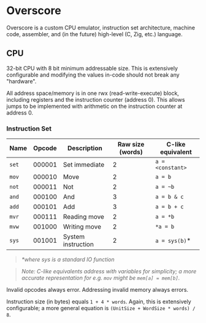 # Overscore

Overscore is a custom CPU emulator, instruction set architecture, machine code,
assembler, and (in the future) high-level (C, Zig, etc.) language.

## CPU

32-bit CPU with 8 bit minimum addressable size. This is extensively configurable
and modifying the values in-code should not break any "hardware".

All address space/memory is in one rwx (read-write-execute) block, including
registers and the instruction counter (address 0). This allows jumps to be
implemented with arithmetic on the instruction counter at address 0.

### Instruction Set

| Name  | Opcode | Description        | Raw size (words) | C-like equivalent|
|-------|--------|--------------------|------------------|------------------|
| `set` | 000001 | Set immediate      | 2                | `a = <constant>` |
| `mov` | 000010 | Move               | 2                | `a = b`          |
| `not` | 000011 | Not                | 2                | `a = ~b`         |
| `and` | 000100 | And                | 3                | `a = b & c`      |
| `add` | 000101 | Add                | 3                | `a = b + c`      |
| `mvr` | 000111 | Reading move       | 2                | `a = *b`         |
| `mvw` | 001000 | Writing move       | 2                | `*a = b`         |
| `sys` | 001001 | System instruction | 2                | `a = sys(b)`*    |
> _*where sys is a standard IO function_

> _Note: C-like equivalents address with variables for simplicity; a more
> accurate representation for e.g. `mov` might be `mem[a] = mem[b]`._

Invalid opcodes always error. Addressing invalid memory always errors.

Instruction size (in bytes) equals `1 + 4 * words`. Again, this is extensively
configurable; a more general equation is `(UnitSize + WordSize * words) / 8`.
